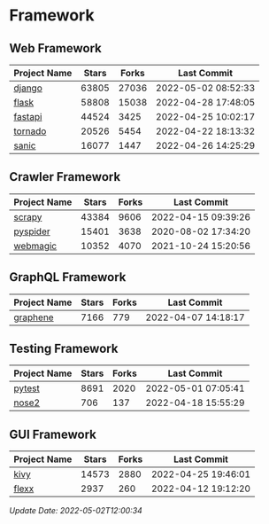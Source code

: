 # Framework

## Web Framework
| Project Name | Stars | Forks | Last Commit |
| ------------ | ----- | ----- | ----------- |
| [django](https://github.com/django/django) | 63805 | 27036 | 2022-05-02 08:52:33 |
| [flask](https://github.com/pallets/flask) | 58808 | 15038 | 2022-04-28 17:48:05 |
| [fastapi](https://github.com/tiangolo/fastapi) | 44524 | 3425 | 2022-04-25 10:02:17 |
| [tornado](https://github.com/tornadoweb/tornado) | 20526 | 5454 | 2022-04-22 18:13:32 |
| [sanic](https://github.com/sanic-org/sanic) | 16077 | 1447 | 2022-04-26 14:25:29 |

## Crawler Framework
| Project Name | Stars | Forks | Last Commit |
| ------------ | ----- | ----- | ----------- |
| [scrapy](https://github.com/scrapy/scrapy) | 43384 | 9606 | 2022-04-15 09:39:26 |
| [pyspider](https://github.com/binux/pyspider) | 15401 | 3638 | 2020-08-02 17:34:20 |
| [webmagic](https://github.com/code4craft/webmagic) | 10352 | 4070 | 2021-10-24 15:20:56 |

## GraphQL Framework
| Project Name | Stars | Forks | Last Commit |
| ------------ | ----- | ----- | ----------- |
| [graphene](https://github.com/graphql-python/graphene) | 7166 | 779 | 2022-04-07 14:18:17 |

## Testing Framework
| Project Name | Stars | Forks | Last Commit |
| ------------ | ----- | ----- | ----------- |
| [pytest](https://github.com/pytest-dev/pytest) | 8691 | 2020 | 2022-05-01 07:05:41 |
| [nose2](https://github.com/nose-devs/nose2) | 706 | 137 | 2022-04-18 15:55:29 |

## GUI Framework
| Project Name | Stars | Forks | Last Commit |
| ------------ | ----- | ----- | ----------- |
| [kivy](https://github.com/kivy/kivy) | 14573 | 2880 | 2022-04-25 19:46:01 |
| [flexx](https://github.com/flexxui/flexx) | 2937 | 260 | 2022-04-12 19:12:20 |

*Update Date: 2022-05-02T12:00:34*